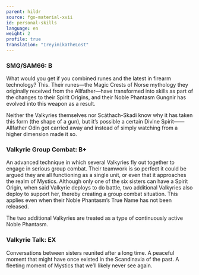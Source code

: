 ```yaml
---
parent: hildr
source: fgo-material-xvii
id: personal-skills
language: en
weight: 2
profile: true
translation: "IreyimikaTheLost"
---
```


### SMG/SAM66: B

What would you get if you combined runes and the latest in firearm technology? This. Their runes—the Magic Crests of Norse mythology they originally received from the Allfather—have transformed into skills as part of the changes to their Spirit Origins, and their Noble Phantasm Gungnir has evolved into this weapon as a result.

Neither the Valkyries themselves nor Scáthach-Skadi know why it has taken this form (the shape of a gun), but it’s possible a certain Divine Spirit——Allfather Odin got carried away and instead of simply watching from a higher dimension made it so.

### Valkyrie Group Combat: B+

An advanced technique in which several Valkyries fly out together to engage in serious group combat. Their teamwork is so perfect it could be argued they are all functioning as a single unit, or even that it approaches the realm of Mystics. Although only one of the six sisters can have a Spirit Origin, when said Valkyrie deploys to do battle, two additional Valkyries also deploy to support her, thereby creating a group combat situation. This applies even when their Noble Phantasm’s True Name has not been released.

The two additional Valkyries are treated as a type of continuously active Noble Phantasm.

### Valkyrie Talk: EX

Conversations between sisters reunited after a long time. A peaceful moment that might have once existed in the Scandinavia of the past. A fleeting moment of Mystics that we’ll likely never see again.
